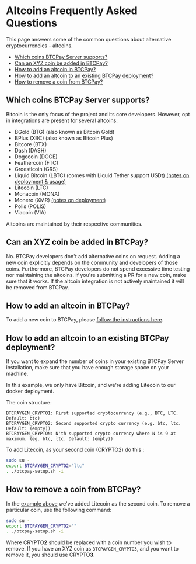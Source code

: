 # Altcoins Frequently Asked Questions

This page answers some of the common questions about alternative cryptocurrencies - altcoins.

* [Which coins BTCPay Server supports?](./FAQ-Altcoin.md#which-coins-btcpay-server-supports)
* [Can an XYZ coin be added in BTCPay?](./FAQ-Altcoin.md#can-an-xyz-coin-be-added-in-btcpay)
* [How to add an altcoin in BTCPay?](./FAQ-Altcoin.md#how-to-add-an-altcoin-in-btcpay)
* [How to add an altcoin to an existing BTCPay deployment?](./FAQ-Altcoin.md#how-to-add-an-altcoin-to-an-existing-btcpay-deployment)
* [How to remove a coin from BTCPay?](./FAQ-Altcoin.md#how-to-remove-a-coin-from-btcpay)

## Which coins BTCPay Server supports?

Bitcoin is the only focus of the project and its core developers. However, opt in integrations are present for several altcoins:

- BGold (BTG) (also known as Bitcoin Gold)
- BPlus (XBC) (also known as Bitcoin Plus)
- Bitcore (BTX)
- Dash (DASH)
- Dogecoin (DOGE)
- Feathercoin (FTC)
- Groestlcoin (GRS)
- Liquid Bitcoin (LBTC) (comes with Liquid Tether support USDt) [(notes on deployment & usage)](https://github.com/btcpayserver/btcpayserver/issues/1282)
- Litecoin (LTC)
- Monacoin (MONA)
- Monero (XMR) [(notes on deployment)](https://github.com/btcpayserver/btcpayserver-docker/issues/204#issuecomment-552755422)
- Polis (POLIS)
- Viacoin (VIA)

Altcoins are maintained by their respective communities.

## Can an XYZ coin be added in BTCPay?

No. BTCPay developers don't add alternative coins on request. Adding a new coin explicitly depends on the community and developers of those coins. Furthermore, BTCPay developers do not spend excessive time testing nor maintaining the altcoins. If you're submitting a PR for a new coin, make sure that it works. If the altcoin integration is not actively maintained it will be removed from BTCPay.

## How to add an altcoin in BTCPay?

To add a new coin to BTCPay, please [follow the instructions here](../Altcoins.md#how-can-i-add-an-altcoin-to-btcpayserver).

## How to add an altcoin to an existing BTCPay deployment?

If you want to expand the number of coins in your existing BTCPay Server installation, make sure that you have enough storage space on your machine.

In this example, we only have Bitcoin, and we're adding Litecoin to our docker deployment.

The coin structure:

```
BTCPAYGEN_CRYPTO1: First supported cryptocurrency (e.g., BTC, LTC. Default: btc)
BTCPAYGEN_CRYPTO2: Second supported crypto currency (e.g. btc, ltc. Default: (empty))
BTCPAYGEN_CRYPTON: N'th supported crypto currency where N is 9 at maximum. (eg. btc, ltc. Default: (empty))
```

To add Litecoin, as your second coin (CRYPTO2) do this :

```bash
sudo su -
export BTCPAYGEN_CRYPTO2="ltc"
. ./btcpay-setup.sh -i
```

## How to remove a coin from BTCPay?

In the [example above](#how-to-add-an-altcoin-to-an-existing-btcpay-deployment) we've added Litecoin as the second coin. To remove a particular coin, use the following command:

```bash
sudo su -
export BTCPAYGEN_CRYPTO2=""
. ./btcpay-setup.sh -i
```

Where CRYPTO**2** should be replaced with a coin number you wish to remove. If you have an XYZ coin as `BTCPAYGEN_CRYPTO3`, and you want to remove it, you should use CRYPTO**3**.
